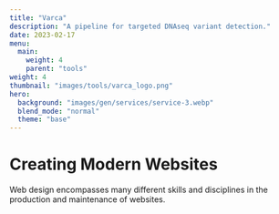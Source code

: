 ```yaml
---
title: "Varca"
description: "A pipeline for targeted DNAseq variant detection."
date: 2023-02-17
menu:
  main:
    weight: 4
    parent: "tools"
weight: 4
thumbnail: "images/tools/varca_logo.png"
hero:
  background: "images/gen/services/service-3.webp"
  blend_mode: "normal"
  theme: "base"
---
```


# Creating Modern Websites

Web design encompasses many different skills and disciplines in the production and maintenance of websites.



